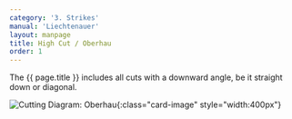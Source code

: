 ```yaml
---
category: '3. Strikes'
manual: 'Liechtenauer'
layout: manpage
title: High Cut / Oberhau
order: 1
---
```



The {{ page.title }} includes all cuts with a downward angle, be it straight down or diagonal.

![Cutting Diagram: Oberhau](/manuals/meyer/images/strikes/cutting_diagram_oberhau_liechtenauer.png){:class="card-image" style="width:400px"}
